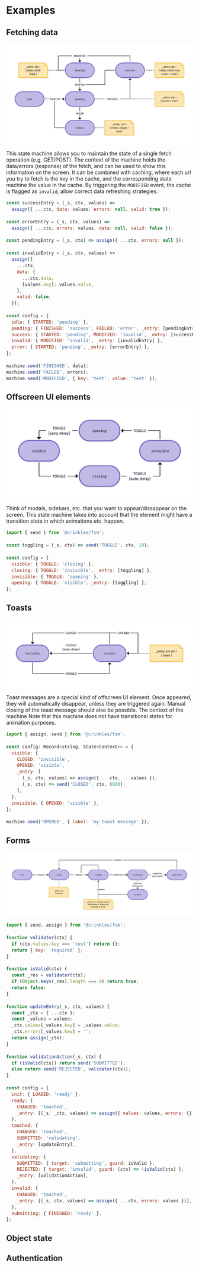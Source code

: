 # Examples

## Fetching data

![](./img/fetch.png)

This state machine allows you to maintain the state of a single fetch operation (e.g. GET/POST). The context of the machine holds the data/errors (response) of the fetch, and can be used to show this information on the screen. It can be combined with caching, where each url you try to fetch is the key in the cache, and the corresponding state machine the value in the cache. By triggering the `MODIFIED` event, the cache is flagged as `invalid`, allow correct data refreshing strategies.

```js
const successEntry = (_s, ctx, values) =>
  assign({ ...ctx, data: values, errors: null, valid: true });

const errorEntry = (_s, ctx, values) =>
  assign({ ...ctx, errors: values, data: null, valid: false });

const pendingEntry = (_s, ctx) => assign({ ...ctx, errors: null });

const invalidEntry = (_s, ctx, values) =>
  assign({
    ...ctx,
    data: {
      ...ctx.data,
      [values.key]: values.value,
    },
    valid: false,
  });

const config = {
  idle: { STARTED: 'pending' },
  pending: { FINISHED: 'success', FAILED: 'error', _entry: [pendingEntry] },
  success: { STARTED: 'pending', MODIFIED: 'invalid', _entry: [successEntry] },
  invalid: { MODIFIED: 'invalid', _entry: [invalidEntry] },
  error: { STARTED: 'pending', _entry: [errorEntry] },
};

machine.send('FINISHED', data);
machine.send('FAILED', errors);
machine.send('MODIFIED', { key: 'test', value: 'test' });
```

## Offscreen UI elements

![](./img/offscreen-ui.png)

Think of modals, sidebars, etc. that you want to appear/dissappear on the screen. This state machine takes into account that the element might have a transition state in which animations etc. happen.

```js
import { send } from '@crinkles/fsm';

const toggling = (_s, ctx) => send('TOGGLE', ctx, 10);

const config = {
  visible: { TOGGLE: 'closing' },
  closing: { TOGGLE: 'invisible', _entry: [toggling] },
  invisible: { TOGGLE: 'opening' },
  opening: { TOGGLE: 'visible', _entry: [toggling] },
};
```

## Toasts

![](./img/toast.png)

Toast messages are a special kind of offscreen UI element. Once appeared, they will automatically disappear, unless they are triggered again. Manual closing of the toast message should also be possible. The context of the machine Note that this machine does not have transitional states for animation purposes.

```js
import { assign, send } from '@crinkles/fsm';

const config: Record<string, State<Context>> = {
  visible: {
    CLOSED: 'invisible',
    OPENED: 'visible',
    _entry: [
      (_s, ctx, values) => assign({ ...ctx, ...values }),
      (_s, ctx) => send('CLOSED', ctx, 6000),
    ],
  },
  invisible: { OPENED: 'visible' },
};

machine.send('OPENED', { label: 'my toast message' });
```

## Forms

![](./img/form.png)

```js
import { send, assign } from '@crinkles/fsm';

function validator(ctx) {
  if (ctx.values.key === 'test') return {};
  return { key: 'required' };
}

function isValid(ctx) {
  const _res = validator(ctx);
  if (Object.keys(_res).length === 0) return true;
  return false;
}

function updateEntry(_s, ctx, values) {
  const _ctx = { ...ctx };
  const _values = values;
  _ctx.values[_values.key] = _values.value;
  _ctx.errors[_values.key] = '';
  return assign(_ctx);
}

function validationAction(_s, ctx) {
  if (isValid(ctx)) return send('SUBMITTED');
  else return send('REJECTED', validator(ctx));
}

const config = {
  init: { LOADED: 'ready' },
  ready: {
    CHANGED: 'touched',
    _entry: [(_s, _ctx, values) => assign({ values: values, errors: {} })],
  },
  touched: {
    CHANGED: 'touched',
    SUBMITTED: 'validating',
    _entry: [updateEntry],
  },
  validating: {
    SUBMITTED: { target: 'submitting', guard: isValid },
    REJECTED: { target: 'invalid', guard: (ctx) => !isValid(ctx) },
    _entry: [validationAction],
  },
  invalid: {
    CHANGED: 'touched',
    _entry: [(_s, ctx, values) => assign({ ...ctx, errors: values })],
  },
  submitting: { FINISHED: 'ready' },
};
```

## Object state

## Authentication
